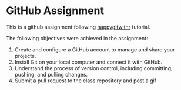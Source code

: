 # GitHub Assignment
This is a github assignment following [happygitwithr](https://happygitwithr.com/rstudio-git-github) tutorial.

The following objectives were achieved in the assignment:
1. Create and configure a GitHub account to manage and share your projects.
2. Install Git on your local computer and connect it with GitHub.
3. Understand the process of version control, including committing, pushing, and pulling changes.
4. Submit a pull request to the class repository and post a gif
